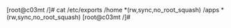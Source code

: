 [root@c03mt /]# cat /etc/exports
/home *(rw,sync,no_root_squash)
/apps *(rw,sync,no_root_squash)
[root@c03mt /]#
